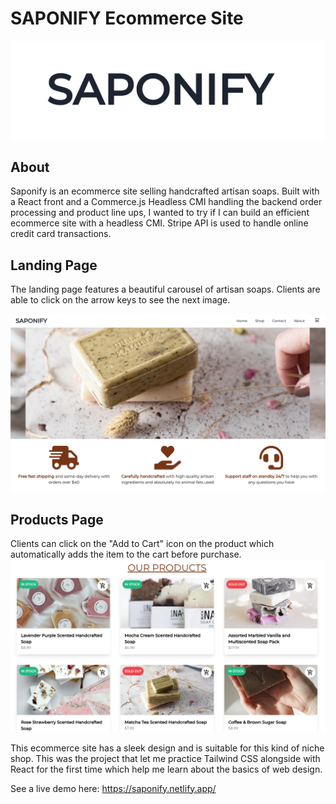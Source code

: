 # SAPONIFY Ecommerce Site

<img src="https://github.com/synerjay/Saponify/blob/main/screenshots/saponifylogo.png?raw=true" />

## About 
Saponify is an ecommerce site selling handcrafted artisan soaps. Built with a React front and a Commerce.js Headless CMI handling the backend order processing and product line ups, I wanted to try if I can build an efficient ecommerce site with a headless CMI. Stripe API is used to handle online credit card transactions. 

## Landing Page 
The landing page features a beautiful carousel of artisan soaps. Clients are able to click on the arrow keys to see the next image.

<img src="https://github.com/synerjay/Saponify/blob/main/screenshots/Landingpage.png?raw=true" />

## Products Page

Clients can click on the "Add to Cart" icon on the product which automatically adds the item to the cart before purchase.
<img src="https://github.com/synerjay/Saponify/blob/main/screenshots/Productslineup.png?raw=true" />

This ecommerce site has a sleek design and is suitable for this kind of niche shop. This was the project that let me practice Tailwind CSS alongside with React for the first time which help me learn about the basics of web design. 


See a live demo here: https://saponify.netlify.app/
